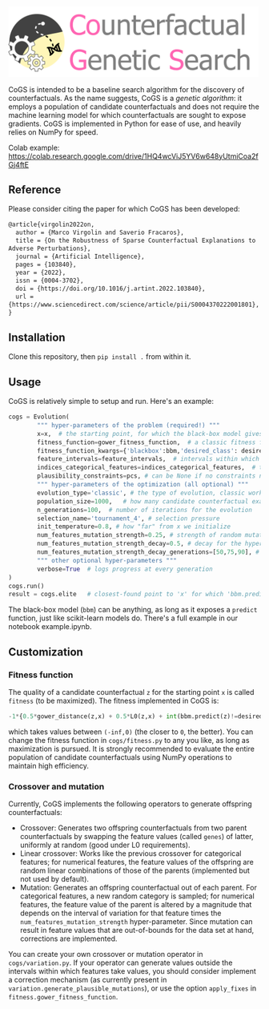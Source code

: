 
<img src="cogs.png" alt="cogs" width=500px />

CoGS is intended to be a baseline search algorithm for the discovery of counterfactuals.
As the name suggests, CoGS is a *genetic algorithm*: it employs a population of candidate counterfactuals and does not require the machine learning model for which counterfactuals are sought to expose gradients.
CoGS is implemented in Python for ease of use, and heavily relies on NumPy for speed.

Colab example: https://colab.research.google.com/drive/1HQ4wcViJ5YV6w648yUtmiCoa2fGj4ftE

## Reference
Please consider citing the paper for which CoGS has been developed:
```
@article{virgolin2022on,
  author = {Marco Virgolin and Saverio Fracaros},
  title = {On the Robustness of Sparse Counterfactual Explanations to Adverse Perturbations},
  journal = {Artificial Intelligence},
  pages = {103840},
  year = {2022},
  issn = {0004-3702},
  doi = {https://doi.org/10.1016/j.artint.2022.103840},
  url = {https://www.sciencedirect.com/science/article/pii/S0004370222001801},
}
```


## Installation
Clone this repository, then `pip install .` from within it.

## Usage
CoGS is relatively simple to setup and run. 
Here's an example:
```python
cogs = Evolution(
        """ hyper-parameters of the problem (required!) """
        x=x,  # the starting point, for which the black-box model gives an undesired class prediction
        fitness_function=gower_fitness_function,  # a classic fitness function for counterfactual explanations
        fitness_function_kwargs={'blackbox':bbm,'desired_class': desired_class},  # bbm is the black-box model, these params are necessary
        feature_intervals=feature_intervals,  # intervals within which the search operates
        indices_categorical_features=indices_categorical_features,  # the indices of the features that are categorical
        plausibility_constraints=pcs, # can be None if no constraints need to be set
        """ hyper-parameters of the optimization (all optional) """
        evolution_type='classic', # the type of evolution, classic works well in general and is relatively fast to execute
        population_size=1000,   # how many candidate counterfactual examples to evolve simultaneously
        n_generations=100,  # number of iterations for the evolution
        selection_name='tournament_4', # selection pressure
        init_temperature=0.8, # how "far" from x we initialize
        num_features_mutation_strength=0.25, # strength of random mutations for numerical features
        num_features_mutation_strength_decay=0.5, # decay for the hyper-param. above
        num_features_mutation_strength_decay_generations=[50,75,90], # when to apply the decay
        """ other optional hyper-parameters """
        verbose=True  # logs progress at every generation 
)
cogs.run()
result = cogs.elite   # closest-found point to 'x' for which 'bbm.predict' returns 'desired_class'
```
The black-box model (`bbm`) can be anything, as long as it exposes a `predict` function, just like scikit-learn models do.
There's a full example in our notebook example.ipynb.

## Customization

### Fitness function
The quality of a candidate counterfactual `z` for the starting point `x` is called `fitness` (to be maximized).
The fitness implemented in CoGS is:
```python
-1*{0.5*gower_distance(z,x) + 0.5*L0(z,x) + int(bbm.predict(z)!=desired_class)}
```
which takes values between `(-inf,0)` (the closer to `0`, the better).
You can change the fitness function in `cogs/fitness.py` to any you like, as long as maximization is pursued. 
It is strongly recommended to evaluate the entire population of candidate counterfactuals using NumPy operations to maintain high efficiency.

### Crossover and mutation
Currently, CoGS implements the following operators to generate offspring counterfactuals:
* Crossover: Generates two offspring counterfactuals from two parent counterfactuals by swapping the feature values (called `genes`) of latter, uniformly at random (good under L0 requirements).
* Linear crossover: Works like the previous crossover for categorical features; for numerical features, the feature values of the offspring are random linear combinations of those of the parents (implemented but not used by default).
* Mutation: Generates an offspring counterfactual out of each parent. For categorical features, a new random category is sampled; for numerical features, the feature value of the parent is altered by a magnitude that depends on the interval of variation for that feature times the `num_features_mutation_strength` hyper-parameter.
Since mutation can result in feature values that are out-of-bounds for the data set at hand, corrections are implemented.

You can create your own crossover or mutation operator in `cogs/variation.py`. If your operator can generate values outside the intervals within which features take values, you should consider implement a correction mechanism (as currently present in `variation.generate_plausible_mutations`), or use the option `apply_fixes` in `fitness.gower_fitness_function`.

